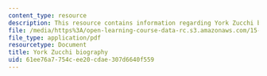 ```yaml
---
content_type: resource
description: This resource contains information regarding York Zucchi biography.
file: /media/https%3A/open-learning-course-data-rc.s3.amazonaws.com/15-232-business-model-innovation-global-health-in-frontier-markets-fall-2013/61ee76a7754cee20cdae307d6640f559_MIT_15_232F13_2_York_Zucchi.pdf
file_type: application/pdf
resourcetype: Document
title: York Zucchi biography
uid: 61ee76a7-754c-ee20-cdae-307d6640f559
---
```

